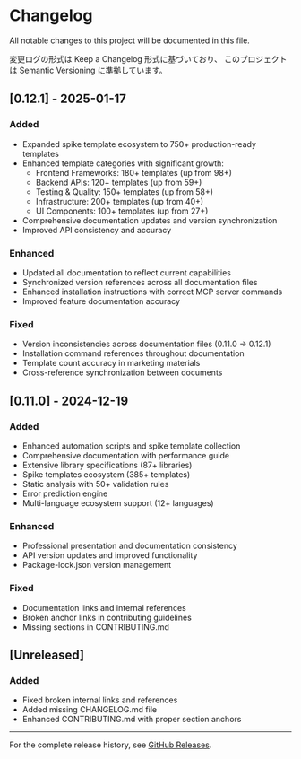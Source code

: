 # Changelog

All notable changes to this project will be documented in this file.

変更ログの形式は Keep a Changelog 形式に基づいており、
このプロジェクトは Semantic Versioning に準拠しています。

## [0.12.1] - 2025-01-17

### Added
- Expanded spike template ecosystem to 750+ production-ready templates
- Enhanced template categories with significant growth:
  - Frontend Frameworks: 180+ templates (up from 98+)
  - Backend APIs: 120+ templates (up from 59+)
  - Testing & Quality: 150+ templates (up from 58+)
  - Infrastructure: 200+ templates (up from 40+)
  - UI Components: 100+ templates (up from 27+)
- Comprehensive documentation updates and version synchronization
- Improved API consistency and accuracy

### Enhanced
- Updated all documentation to reflect current capabilities
- Synchronized version references across all documentation files
- Enhanced installation instructions with correct MCP server commands
- Improved feature documentation accuracy

### Fixed
- Version inconsistencies across documentation files (0.11.0 → 0.12.1)
- Installation command references throughout documentation
- Template count accuracy in marketing materials
- Cross-reference synchronization between documents

## [0.11.0] - 2024-12-19

### Added
- Enhanced automation scripts and spike template collection
- Comprehensive documentation with performance guide
- Extensive library specifications (87+ libraries)
- Spike templates ecosystem (385+ templates)
- Static analysis with 50+ validation rules
- Error prediction engine
- Multi-language ecosystem support (12+ languages)

### Enhanced
- Professional presentation and documentation consistency
- API version updates and improved functionality
- Package-lock.json version management

### Fixed
- Documentation links and internal references
- Broken anchor links in contributing guidelines
- Missing sections in CONTRIBUTING.md

## [Unreleased]

### Added
- Fixed broken internal links and references
- Added missing CHANGELOG.md file
- Enhanced CONTRIBUTING.md with proper section anchors

---

For the complete release history, see [GitHub Releases](https://github.com/kotsutsumi/fluorite-mcp/releases).